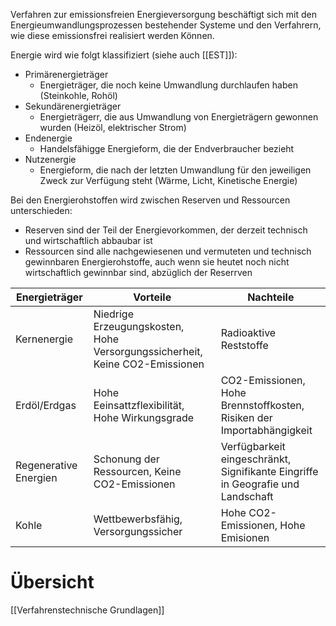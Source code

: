 Verfahren zur emissionsfreien Energieversorgung beschäftigt sich mit den Energieumwandlungsprozessen bestehender Systeme und den Verfahrern, wie diese emissionsfrei realisiert werden Können.

Energie wird wie folgt klassifiziert (siehe auch [[EST]]):
- Primärenergieträger
	- Energieträger, die noch keine Umwandlung durchlaufen haben (Steinkohle, Rohöl)
- Sekundärenergieträger
	- Energieträgerr, die aus Umwandlung von Energieträgern gewonnen wurden (Heizöl, elektrischer Strom)
- Endenergie
	- Handelsfähigge Energieform, die der Endverbraucher bezieht
- Nutzenergie
	- Energieform, die nach der letzten Umwandlung für den jeweiligen Zweck zur Verfügung steht (Wärme, Licht, Kinetische Energie)

Bei den Energierohstoffen wird zwischen Reserven und Ressourcen unterschieden:
- Reserven sind der Teil der Energievorkommen, der derzeit technisch und wirtschaftlich abbaubar ist
- Ressourcen sind alle nachgewiesenen und vermuteten und technisch gewinnbaren Energierohstoffe, auch wenn sie heutet noch nicht wirtschaftlich gewinnbar sind, abzüglich der Reserrven


| Energieträger         | Vorteile                                                                    | Nachteile                                                                       |
| --------------------- | --------------------------------------------------------------------------- | ------------------------------------------------------------------------------- |
| Kernenergie           | Niedrige Erzeugungskosten, Hohe Versorgungssicherheit, Keine CO2-Emissionen | Radioaktive Reststoffe                                                          |
| Erdöl/Erdgas          | Hohe Eeinsattzflexibilität, Hohe Wirkungsgrade                              | CO2-Emissionen, Hohe Brennstoffkosten, Risiken der Importabhängigkeit           |
| Regenerative Energien | Schonung der Ressourcen, Keine CO2-Emissionen                               | Verfügbarkeit eingeschränkt, Signifikante Eingriffe in Geografie und Landschaft |
| Kohle                 | Wettbewerbsfähig, Versorgungssicher                                         | Hohe CO2-Emissionen, Hohe Emisionen                                             |

# Übersicht
[[Verfahrenstechnische Grundlagen]]
